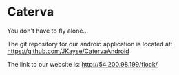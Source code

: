 Caterva
=======

You don't have to fly alone...

The git repository for our android application is located at: 
https://github.com/JKayse/CatervaAndroid

The link to our website is:
http://54.200.98.199/flock/